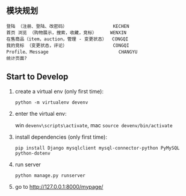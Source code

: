 ## 模块规划

```
登陆 （注册、登陆、改密码）                 KECHEN
首页 浏览 （购物展示，搜索，收藏，竞标）     WENXIN
在售商品（item，auction，管理 - 变更状态）  CONGQI
我的竞标 （变更状态，评论）                 CONGQI
Profile、Message                          CHANGYU
统计页面?
```

## Start to Develop

1. create a virtual env (only first time):
    
    `python -m virtualenv devenv`

2. enter the virtual env: 

    win `devenv\scripts\activate`, mac `source devenv/bin/activate`

3. install dependencies (only first time):

    `pip install Django mysqlclient mysql-connector-python PyMySQL python-dotenv`

4. run server

    `python manage.py runserver`

5. go to http://127.0.0.1:8000/mypage/
